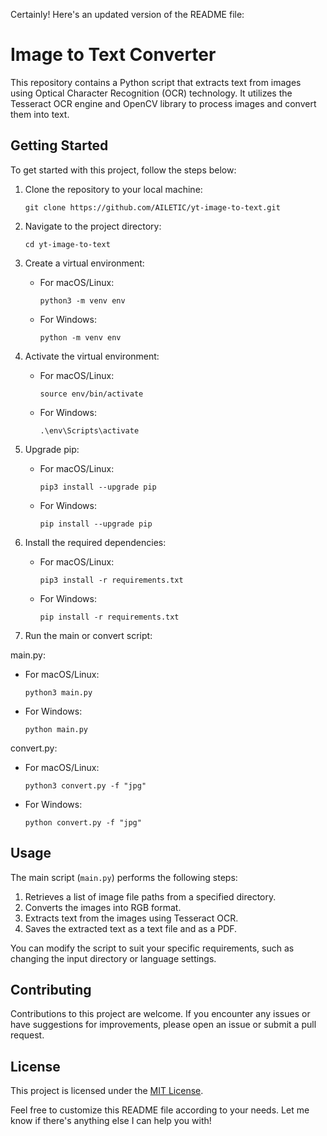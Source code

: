 Certainly! Here's an updated version of the README file:

# Image to Text Converter

This repository contains a Python script that extracts text from images using Optical Character Recognition (OCR) technology. It utilizes the Tesseract OCR engine and OpenCV library to process images and convert them into text.

## Getting Started

To get started with this project, follow the steps below:

1. Clone the repository to your local machine:

   ```
   git clone https://github.com/AILETIC/yt-image-to-text.git
   ```

2. Navigate to the project directory:

   ```
   cd yt-image-to-text
   ```

3. Create a virtual environment:

   - For macOS/Linux:

     ```
     python3 -m venv env
     ```

   - For Windows:

     ```
     python -m venv env
     ```

4. Activate the virtual environment:

   - For macOS/Linux:

     ```
     source env/bin/activate
     ```

   - For Windows:

     ```
     .\env\Scripts\activate
     ```

5. Upgrade pip:

   - For macOS/Linux:

     ```
     pip3 install --upgrade pip
     ```

   - For Windows:

     ```
     pip install --upgrade pip
     ```

6. Install the required dependencies:

   - For macOS/Linux:

     ```
     pip3 install -r requirements.txt
     ```

   - For Windows:

     ```
     pip install -r requirements.txt
     ```

7. Run the main or convert script:

main.py:

   - For macOS/Linux:

     ```
     python3 main.py
     ```

   - For Windows:

     ```
     python main.py
     ```

convert.py: 

   - For macOS/Linux:

     ```
     python3 convert.py -f "jpg"
     ```

   - For Windows:

     ```
     python convert.py -f "jpg"
     ```


## Usage

The main script (`main.py`) performs the following steps:

1. Retrieves a list of image file paths from a specified directory.
2. Converts the images into RGB format.
3. Extracts text from the images using Tesseract OCR.
4. Saves the extracted text as a text file and as a PDF.

You can modify the script to suit your specific requirements, such as changing the input directory or language settings.

## Contributing

Contributions to this project are welcome. If you encounter any issues or have suggestions for improvements, please open an issue or submit a pull request.

## License

This project is licensed under the [MIT License](LICENSE).

Feel free to customize this README file according to your needs. Let me know if there's anything else I can help you with!
